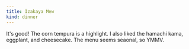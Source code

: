 ```yaml
---
title: Izakaya Mew
kind: dinner
---
```

It's good! The corn tempura is a highlight. I also liked the hamachi kama, eggplant, and cheesecake. The menu seems seaonal, so YMMV.
